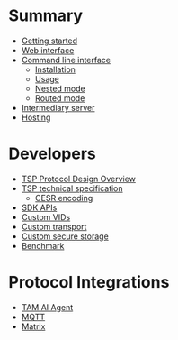 # Summary

- [Getting started](./start.md)
- [Web interface](./web-interface.md)
- [Command line interface](./cli/index.md)
  - [Installation](./cli/installation.md)
  - [Usage](./cli/usage.md)
  - [Nested mode](./cli/nested.md)
  - [Routed mode](./cli/routed.md)
- [Intermediary server](./intermediary.md)
- [Hosting](hosting.md)

# Developers
- [TSP Protocol Design Overview](./design-overview.md)
- [TSP technical specification](./TSP-technical-specification.md)
  - [CESR encoding](./cesr.md)
- [SDK APIs](./sdk-apis.md)
- [Custom VIDs](custom-vids.md)
- [Custom transport]()
- [Custom secure storage](custom-secure-storage.md)
- [Benchmark](benchmark.md)

# Protocol Integrations
- [TAM AI Agent]()
- [MQTT]()
- [Matrix]()